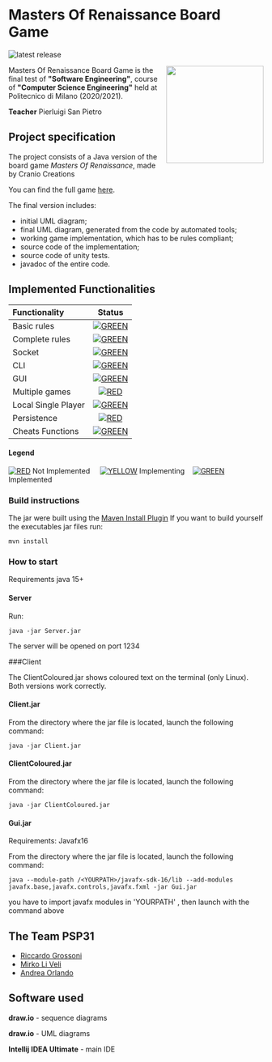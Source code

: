 # Masters Of Renaissance Board Game

![latest release](https://img.shields.io/badge/release-v1.1-green)

<img src="http://www.craniocreations.it/wp-content/uploads/2019/06/Masters-of-Renaissance_box3D_ombra.png" width=192px height=192 px align="right" />

Masters Of Renaissance Board Game is the final test of **"Software Engineering"**, course of **"Computer Science Engineering"** held at Politecnico di Milano (2020/2021).

**Teacher** Pierluigi San Pietro


## Project specification
The project consists of a Java version of the board game *Masters Of Renaissance*, made by Cranio Creations

You can find the full game [here](http://www.craniocreations.it/prodotto/masters-of-renaissance/).

The final version includes:
* initial UML diagram;
* final UML diagram, generated from the code by automated tools;
* working game implementation, which has to be rules compliant;
* source code of the implementation;
* source code of unity tests.
* javadoc of the entire code.


## Implemented Functionalities
| Functionality | Status |
|:-----------------------|:------------------------------------:|
| Basic rules | [![GREEN](https://img.shields.io/badge/%20%20%20%20-%20%20%20-green)]() |
| Complete rules | [![GREEN](https://img.shields.io/badge/%20%20%20%20-%20%20%20-green)]() |
| Socket |[![GREEN](https://img.shields.io/badge/%20%20%20%20-%20%20%20-green)]() |
| CLI |[![GREEN](https://img.shields.io/badge/%20%20%20%20-%20%20%20-green)]() |
| GUI | [![GREEN](https://img.shields.io/badge/%20%20%20%20-%20%20%20-green)]() |
| Multiple games | [![RED](https://img.shields.io/badge/%20%20%20-%20-red)]()|
| Local Single Player | [![GREEN](https://img.shields.io/badge/%20%20%20%20-%20%20%20-green)]() |
| Persistence | [![RED](https://img.shields.io/badge/%20%20%20-%20-red)]() |
| Cheats Functions | [![GREEN](https://img.shields.io/badge/%20%20%20%20-%20%20%20-green)]() |

#### Legend
[![RED](https://img.shields.io/badge/%20%20%20-%20-red)]() Not Implemented &nbsp;&nbsp;&nbsp;&nbsp;[![YELLOW](https://img.shields.io/badge/%20%20%20-%20-yellow)]() Implementing&nbsp;&nbsp;&nbsp;&nbsp;[![GREEN](https://img.shields.io/badge/%20%20%20%20-%20%20%20-green)]() Implemented


<!--
[![RED](http://placehold.it/15/f03c15/f03c15)](#)
[![YELLOW](https://img.shields.io/badge/%20%20%20-%20-yellow)](#)
[![GREEN](https://img.shields.io/badge/%20%20%20%20-%20%20%20-green)](#)
-->

### Build instructions

The jar were built using the [Maven Install Plugin](https://maven.apache.org/plugins/maven-install-plugin/)
If you want to build yourself the executables jar files run:
```
mvn install
```

### How to start
Requirements java 15+
#### Server

Run:
```
java -jar Server.jar
```
The server will be opened on port 1234

###Client

The ClientColoured.jar shows coloured text on the terminal (only Linux).
Both versions work correctly.


#### Client.jar
From the directory where the jar file is located, launch the following command:
```
java -jar Client.jar
````

#### ClientColoured.jar
From the directory where the jar file is located, launch the following command:
```
java -jar ClientColoured.jar
````

#### Gui.jar
Requirements: Javafx16

From the directory where the jar file is located, launch the following command:
```
java --module-path /<YOURPATH>/javafx-sdk-16/lib --add-modules javafx.base,javafx.controls,javafx.fxml -jar Gui.jar
```
you have to import javafx modules in 'YOURPATH' , then launch with the command above
  
  
[comment]: <> (## Test cases)

[comment]: <> (All tests in model and controller has a classes' coverage at 100%.)

[comment]: <> (**Coverage criteria: code lines.**)

[comment]: <> (| Package |Tested Class | Coverage |)

[comment]: <> (|:-----------------------|:------------------|:------------------------------------:|)

[comment]: <> (| Controller | ActionController | 115/135 &#40;85%&#41;)

[comment]: <> (| Controller | Controller | 50/54 &#40;92%&#41;)

[comment]: <> (| Controller | TurnControllerTest | 100/140 &#40;71%&#41;)

[comment]: <> (| Model | Global Package | 667/710 &#40;93%&#41;)

## The Team PSP31
* [Riccardo Grossoni](https://github.com/riccardogrossoni)
* [Mirko Li Veli](https://github.com/mirkoliveli)
* [Andrea Orlando](https://github.com/orlandrea)

## Software used
**draw.io** - sequence diagrams

**draw.io** - UML diagrams

**Intellij IDEA Ultimate** - main IDE 


